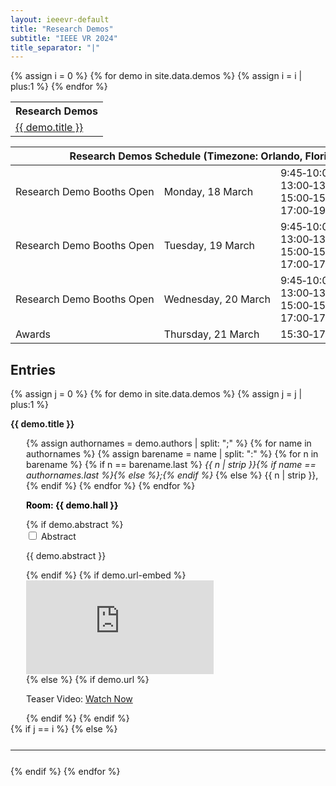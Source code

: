 ```yaml
---
layout: ieeevr-default
title: "Research Demos"
subtitle: "IEEE VR 2024"
title_separator: "|"
---
```


<div>
    <table class="styled-table">
        <tr>
            <th>Research Demos</th>
        </tr>
        {% assign i = 0 %}
        {% for demo in site.data.demos %}
            {% assign i = i | plus:1 %}
            <tr>
                <td class="medLarge"><a href="#{{ demo.id }}">{{ demo.title }}</a></td>
            </tr>
        {% endfor %}
    </table>
</div>
<p>
    <table class="program-table">
        <thead>
            <tr>
                <th colspan="4">Research&nbsp;Demos&nbsp;Schedule (Timezone: Orlando, Florida USA UTC-4)</th>
            </tr>
        </thead>
        <tbody> 
             <tr>
                <td>Research&nbsp;Demo&nbsp;Booths&nbsp;Open</td>
                <td>Monday,&nbsp;18&nbsp;March</td>                
                <td>9:45&#8209;10:00, 13:00&#8209;13:30, 15:00&#8209;15:30, 17:00&#8209;19:00</td>       
                <td>Sorcerer's&nbsp;Apprentice Ballroom</td>  
            </tr>            
             <tr>
                <td>Research&nbsp;Demo&nbsp;Booths&nbsp;Open</td>
                <td>Tuesday,&nbsp;19&nbsp;March</td>                
                <td>9:45&#8209;10:00, 13:00&#8209;13:30, 15:00&#8209;15:30, 17:00&#8209;17:30</td>       
                <td>Sorcerer's&nbsp;Apprentice Ballroom</td>  
            </tr>
            <tr>
                <td>Research&nbsp;Demo&nbsp;Booths&nbsp;Open</td>
                <td>Wednesday,&nbsp;20&nbsp;March</td>                
                <td>9:45&#8209;10:00, 13:00&#8209;13:30, 15:00&#8209;15:30, 17:00&#8209;17:30</td>       
                <td>Sorcerer's&nbsp;Apprentice Ballroom</td>  
            </tr>
            <tr>
                <td>Awards</td>
                <td>Thursday,&nbsp;21&nbsp;March</td>                
                <td>15:30&#8209;17:00</td>       
                <td>Fantasia Ballroom&nbsp;H</td>  
            </tr>
        </tbody>
    </table>
</p>
<h2>Entries</h2>
<div>
    {% assign j = 0 %}
    {% for demo in site.data.demos %}
        {% assign j = j | plus:1 %}
        <p id="{{ demo.id }}"><strong>{{ demo.title }}</strong><br/></p>
        <div style="margin-left: 25px;">            
            <p class="small">
                {% assign authornames = demo.authors | split: ";" %}
                {% for name in authornames %}
                    {% assign barename = name | split: ":" %}
                    {% for n in barename %}
                        {% if n == barename.last %}
                            <i>{{ n | strip }}{% if name == authornames.last %}{% else %};{% endif %}</i>
                        {% else %}                            
                            <span class="bold">{{ n | strip }},</span>
                        {% endif %}
                    {% endfor %} 
                {% endfor %}
            </p>
            <p><strong style="color: black;"> Room: {{ demo.hall }} </strong> <br> </p> 
            {% if demo.abstract %}
                <div id="{{ demo.id }}" class="wrap-collabsible"> <input id="collapsible{{ demo.id }}" class="toggle" type="checkbox"> <label for="collapsible{{ demo.id }}" class="lbl-toggle">Abstract</label>
                    <div class="collapsible-content">
                        <div class="content-inner">
                            <p>{{ demo.abstract }}</p>
                        </div>
                    </div>
                </div>
            {% endif %}
            {% if demo.url-embed %}
                <div class="video-container">
                    <iframe src="https://www.youtube.com/embed/{{ demo.url-embed }}" frameborder="0" allow="accelerometer; autoplay; encrypted-media; gyroscope; picture-in-picture" allowfullscreen></iframe>
                </div>
            {% else %}
                {% if demo.url %}
                    <p>Teaser Video: <a href="{{ demo.url }}" target="_blank">Watch Now</a></p>
                {% endif %}
            {% endif %}
        </div>
        {% if j == i %}
        {% else %}
            <hr style="margin: 25px 0 25px 0;">
        {% endif %}
    {% endfor %}
</div>


